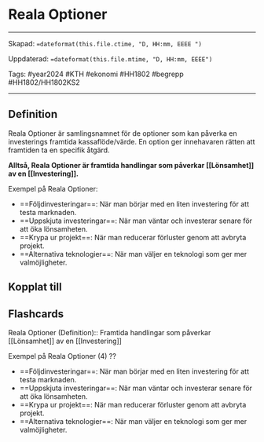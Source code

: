 # Reala Optioner

---

Skapad: `=dateformat(this.file.ctime, "D, HH:mm, EEEE ")`

Uppdaterad: `=dateformat(this.file.mtime, "D, HH:mm, EEEE")`

Tags: #year2024 #KTH #ekonomi #HH1802 #begrepp #HH1802/HH1802KS2

---

## Definition

Reala Optioner är samlingsnamnet för de optioner som kan påverka en investerings framtida kassaflöde/värde. En option ger innehavaren rätten att framtiden ta en specifik åtgärd.

**Alltså, Reala Optioner är framtida handlingar som påverkar [[Lönsamhet]] av en [[Investering]].**

Exempel på Reala Optioner:

- ==Följdinvesteringar==: När man börjar med en liten investering för att testa marknaden.
- ==Uppskjuta investeringar==: När man väntar och investerar senare för att öka lönsamheten.
- ==Krypa ur projekt==: När man reducerar förluster genom att avbryta projekt.
- ==Alternativa teknologier==: När man väljer en teknologi som ger mer valmöjligheter.

## Kopplat till

## Flashcards

Reala Optioner (Definition):: Framtida handlingar som påverkar [[Lönsamhet]] av en [[Investering]]
<!--SR:!2024-05-03,19,250!2024-04-21,15,290-->

Exempel på Reala Optioner (4)
??
- ==Följdinvesteringar==: När man börjar med en liten investering för att testa marknaden.
- ==Uppskjuta investeringar==: När man väntar och investerar senare för att öka lönsamheten.
- ==Krypa ur projekt==: När man reducerar förluster genom att avbryta projekt.
- ==Alternativa teknologier==: När man väljer en teknologi som ger mer valmöjligheter.
<!--SR:!2024-05-11,27,270!2024-05-18,30,290-->
